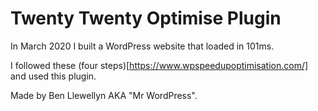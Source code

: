 # Twenty Twenty Optimise Plugin

In March 2020 I built a WordPress website that loaded in 101ms.

I followed these (four steps)[https://www.wpspeedupoptimisation.com/] and used this plugin.

Made by Ben Llewellyn AKA "Mr WordPress".


